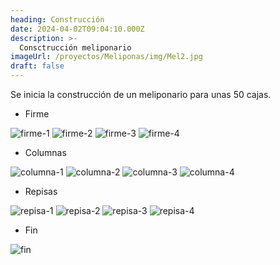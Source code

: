 ```yaml
---
heading: Construcción
date: 2024-04-02T09:04:10.000Z
description: >-
  Consctrucción meliponario
imageUrl: /proyectos/Meliponas/img/Mel2.jpg 
draft: false
---
```



Se inicia la construcción de un meliponario para unas 50 cajas.


- Firme

![firme-1](/proyectos/Meliponas/img/IMG-20240402-WA0000.jpg) 
![firme-2](/proyectos/Meliponas/img/IMG-20240402-WA0024.jpg) 
![firme-3](/proyectos/Meliponas/img/IMG-20240402-WA0023.jpg) 
![firme-4](/proyectos/Meliponas/img/IMG-20240402-WA0022.jpg) 

- Columnas

![columna-1](/proyectos/Meliponas/img/IMG-20240402-WA0021.jpg) 
![columna-2](/proyectos/Meliponas/img/IMG-20240402-WA0020.jpg) 
![columna-3](/proyectos/Meliponas/img/IMG-20240402-WA0019.jpg) 
![columna-4](/proyectos/Meliponas/img/IMG-20240402-WA0018.jpg) 

- Repisas

![repisa-1](/proyectos/Meliponas/img/IMG-20240402-WA0017.jpg) 
![repisa-2](/proyectos/Meliponas/img/IMG-20240402-WA0016.jpg) 
![repisa-3](/proyectos/Meliponas/img/IMG-20240402-WA0014.jpg) 
![repisa-4](/proyectos/Meliponas/img/IMG-20240402-WA0013.jpg) 

- Fin

![fin](/proyectos/Meliponas/img/Mel1.jpg) 
